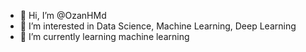 - 👋 Hi, I’m @OzanHMd
- 👀 I’m interested in Data Science, Machine Learning, Deep Learning
- 🌱 I’m currently learning machine learning

<!---
OzanHMd/OzanHMd is a ✨ special ✨ repository because its `README.md` (this file) appears on your GitHub profile.
You can click the Preview link to take a look at your changes.
--->
